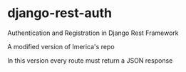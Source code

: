 # django-rest-auth

Authentication and Registration in Django Rest Framework

A modified version of Imerica's repo

In this version every route must return a JSON response
